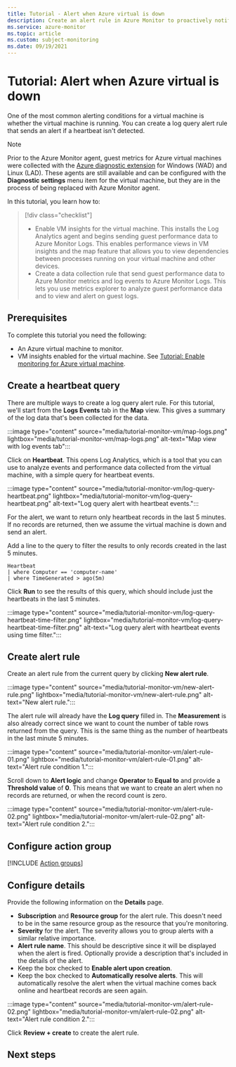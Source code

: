 ```yaml
---
title: Tutorial - Alert when Azure virtual is down
description: Create an alert rule in Azure Monitor to proactively notify you if a virtual machine is unavailable.
ms.service: azure-monitor
ms.topic: article
ms.custom: subject-monitoring
ms.date: 09/19/2021
---
```


# Tutorial: Alert when Azure virtual is down
One of the most common alerting conditions for a virtual machine is whether the virtual machine is running. 
You can create a log query alert rule that sends an alert if a heartbeat isn't detected. 

> [!NOTE]
> Prior to the Azure Monitor agent, guest metrics for Azure virtual machines were collected with the [Azure diagnostic extension](../agents/diagnostics-extension-overview.md) for Windows (WAD) and Linux (LAD). These agents are still available and can be configured with the **Diagnostic settings** menu item for the virtual machine, but they are in the process of being replaced with Azure Monitor agent.

In this tutorial, you learn how to:

> [!div class="checklist"]
> * Enable VM insights for the virtual machine. This installs the Log Analytics agent and begins sending guest performance data to Azure Monitor Logs. This enables performance views in VM insights and the map feature that allows you to view dependencies between processes running on your virtual machine and other devices.
> * Create a data collection rule that send guest performance data to Azure Monitor metrics and log events to Azure Monitor Logs. This lets you use metrics explorer to analyze guest performance data and to view and alert on guest logs.

## Prerequisites
To complete this tutorial you need the following: 

- An Azure virtual machine to monitor.
- VM insights enabled for the virtual machine. See [Tutorial: Enable monitoring for Azure virtual machine](tutorial-monitor-vm-enable.md).



## Create a heartbeat query
There are multiple ways to create a log query alert rule. For this tutorial, we'll start from the **Logs Events** tab in the **Map** view. This gives a summary of the log data that's been collected for the data. 

:::image type="content" source="media/tutorial-monitor-vm/map-logs.png" lightbox="media/tutorial-monitor-vm/map-logs.png" alt-text="Map view with log events tab":::

Click on **Heartbeat**. This opens Log Analytics, which is a tool that you can use to analyze events and performance data collected from the virtual machine, with a simple query for heartbeat events. 

:::image type="content" source="media/tutorial-monitor-vm/log-query-heartbeat.png" lightbox="media/tutorial-monitor-vm/log-query-heartbeat.png" alt-text="Log query alert with heartbeat events.":::


For the alert, we want to return only heartbeat records in the last 5 minutes. If no records are returned, then we assume the virtual machine is down and send an alert.

Add a line to the query to filter the results to only records created in the last 5 minutes.

```
Heartbeat
| where Computer == 'computer-name'
| where TimeGenerated > ago(5m)
```

Click **Run** to see the results of this query, which should include just the heartbeats in the last 5 minutes.

:::image type="content" source="media/tutorial-monitor-vm/log-query-heartbeat-time-filter.png" lightbox="media/tutorial-monitor-vm/log-query-heartbeat-time-filter.png" alt-text="Log query alert with heartbeat events using time filter.":::

## Create alert rule
Create an alert rule from the current query by clicking **New alert rule**.

:::image type="content" source="media/tutorial-monitor-vm/new-alert-rule.png" lightbox="media/tutorial-monitor-vm/new-alert-rule.png" alt-text="New alert rule.":::


The alert rule will already have the **Log query** filled in. The **Measurement** is also already correct since we want to count the number of table rows returned from the query. This is the same thing as the number of heartbeats in the last minute 5 minutes.

:::image type="content" source="media/tutorial-monitor-vm/alert-rule-01.png" lightbox="media/tutorial-monitor-vm/alert-rule-01.png" alt-text="Alert rule condition 1.":::

Scroll down to **Alert logic** and change **Operator** to **Equal to** and provide a **Threshold value** of **0**. This means that we want to create an alert when no records are returned, or when the record count is zero.

:::image type="content" source="media/tutorial-monitor-vm/alert-rule-02.png" lightbox="media/tutorial-monitor-vm/alert-rule-02.png" alt-text="Alert rule condition 2.":::

## Configure action group
[!INCLUDE [Action groups](../../../includes/azure-monitor-tutorial-action-group.md)]

## Configure details
Provide the following information on the **Details** page.

- **Subscription** and **Resource group** for the alert rule. This doesn't need to be in the same resource group as the resource that you're monitoring.
- **Severity** for the alert. The severity allows you to group alerts with a similar relative importance.
- **Alert rule name**. This should be descriptive since it will be displayed when the alert is fired. Optionally provide a description that's included in the details of the alert.
- Keep the box checked to **Enable alert upon creation**.
- Keep the box checked to **Automatically resolve alerts**. This will automatically resolve the alert when the virtual machine comes back online and heartbeat records are seen again.

:::image type="content" source="media/tutorial-monitor-vm/alert-rule-02.png" lightbox="media/tutorial-monitor-vm/alert-rule-02.png" alt-text="Alert rule condition 2.":::

Click **Review + create** to create the alert rule.



## Next steps


